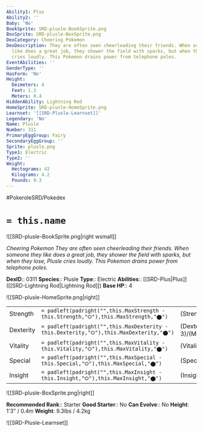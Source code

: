 ```yaml
---
Ability1: Plus
Ability2: ''
Baby: 'No'
BookSprite: SRD-plusle-BookSprite.png
BoxSprite: SRD-plusle-BoxSprite.png
DexCategory: Cheering Pokemon
DexDescription: They are often seen cheerleading their friends. When someone they
  like does a great job, they shower the field with sparks, but when they lose, Plusle
  cries loudly. This Pokemon drains power from telephone poles.
EventAbilities: ''
GenderType: ''
HasForm: 'No'
Height:
  Deimeters: 4
  Feet: 1.3
  Meters: 0.4
HiddenAbility: Lightning Rod
HomeSprite: SRD-plusle-HomeSprite.png
Learnset: '[[SRD-Plusle-Learnset]]'
Legendary: 'No'
Name: Plusle
Number: 311
PrimaryEggGroup: Fairy
SecondaryEggGroup: ''
Sprite: plusle.png
Type1: Electric
Type2: ''
Weight:
  Hectograms: 42
  Kilograms: 4.2
  Pounds: 9.3
---
```


#PokeroleSRD/Pokedex

# `= this.name`

![[SRD-plusle-BookSprite.png|right wsmall]]

*Cheering Pokemon*
*They are often seen cheerleading their friends. When someone they like does a great job, they shower the field with sparks, but when they lose, Plusle cries loudly. This Pokemon drains power from telephone poles.*

**DexID**:: 0311
**Species**:: Plusle
**Type**:: Electric
**Abilities**:: [[SRD-Plus|Plus]] ([[SRD-Lightning Rod|Lightning Rod]])
**Base HP**:: 4

![[SRD-plusle-HomeSprite.png|right]]

|           |                                                                                        |                                          |
| --------- | -------------------------------------------------------------------------------------- | ---------------------------------------- |
| Strength  | `= padleft(padright("",this.MaxStrength - this.Strength,"⭘"),this.MaxStrength,"⬤")`    | (Strength::2)/(MaxStrength::4)   |
| Dexterity | `= padleft(padright("",this.MaxDexterity - this.Dexterity,"⭘"),this.MaxDexterity,"⬤")` | (Dexterity:: 3)/(MaxDexterity::6) |
| Vitality  | `= padleft(padright("",this.MaxVitality - this.Vitality,"⭘"),this.MaxVitality,"⬤")`    | (Vitality::1)/(MaxVitality::3)   |
| Special   | `= padleft(padright("",this.MaxSpecial - this.Special,"⭘"),this.MaxSpecial,"⬤")`       | (Special::2)/(MaxSpecial::5)     |
| Insight   | `= padleft(padright("",this.MaxInsight - this.Insight,"⭘"),this.MaxInsight,"⬤")`       | (Insight::2)/(MaxInsight::5)     |

![[SRD-plusle-BoxSprite.png|right]]

**Recommended Rank**:: Starter
**Good Starter**:: No
**Can Evolve**:: No
**Height**: 1'3" / 0.4m
**Weight**: 9.3lbs / 4.2kg

![[SRD-Plusle-Learnset]]
